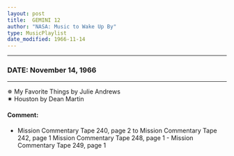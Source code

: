 ```yaml
---
layout: post
title:  GEMINI 12
author: "NASA: Music to Wake Up By"
type: MusicPlaylist
date_modified: 1966-11-14
---
```


----
### DATE: November 14, 1966
----
✵ My Favorite Things by Julie Andrews  &nbsp;<br />✷ Houston by Dean Martin

#### Comment:
* Mission Commentary Tape 240, page 2 to Mission Commentary Tape 242, page 1
Mission Commentary Tape 248, page 1 - Mission Commentary Tape 249, page 1
